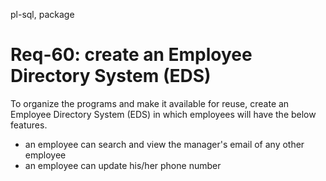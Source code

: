 pl-sql, package

# Req-60: create an Employee Directory System (EDS)
To organize the programs and make it available for reuse, create an Employee Directory System (EDS) in which employees will have the below features.
- an employee can search and view the manager's email of any other employee
- an employee can update his/her phone number



 